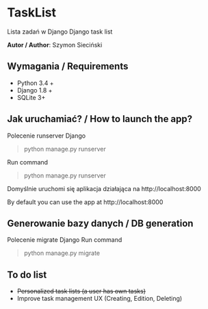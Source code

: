 # TaskList
Lista zadań w Django
Django task list

**Autor / Author**: Szymon Sieciński

## Wymagania / Requirements
* Python 3.4 +
* Django 1.8 +
* SQLite 3+

## Jak uruchamiać? / How to launch the app?
Polecenie runserver Django
> python manage.py runserver

Run command
> python manage.py runserver

Domyślnie uruchomi się aplikacja działająca na http://localhost:8000

By default you can use the app at http://localhost:8000

## Generowanie bazy danych / DB generation
Polecenie migrate Django
Run command
> python manage.py migrate

## To do list
* ~~Personalized task lists (a user has own tasks)~~
* Improve task management UX (Creating, Edition, Deleting)
